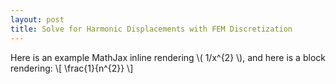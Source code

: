 ```yaml
---
layout: post
title: Solve for Harmonic Displacements with FEM Discretization
---
```


Here is an example MathJax inline rendering \\( 1/x^{2} \\), and here is a block rendering: 
\\[ \frac{1}{n^{2}} \\]